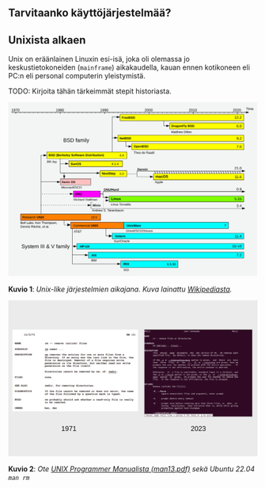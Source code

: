



## Tarvitaanko käyttöjärjestelmää?



## Unixista alkaen

Unix on eräänlainen Linuxin esi-isä, joka oli olemassa jo keskustietokoneiden (`mainframe`) aikakaudella, kauan ennen kotikoneen eli PC:n eli personal computerin yleistymistä.

TODO: Kirjoita tähän tärkeimmät stepit historiasta.

![unix-like_timeline](../images/unix-like_timeline.svg)

**Kuvio 1**: *Unix-like järjestelmien aikajana. Kuva lainattu [Wikipediasta](https://en.wikipedia.org/wiki/Unix-like).*

![1971vs2023_man_rm](../images/1971vs2023_man_rm.svg)

**Kuvio 2**: *Ote [UNIX Programmer Manualista (man13.pdf)](https://www.bell-labs.com/usr/dmr/www/1stEdman.html) sekä Ubuntu 22.04 `man rm`*



